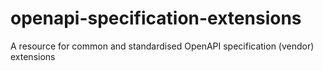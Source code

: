 # openapi-specification-extensions
A resource for common and standardised OpenAPI specification (vendor) extensions
